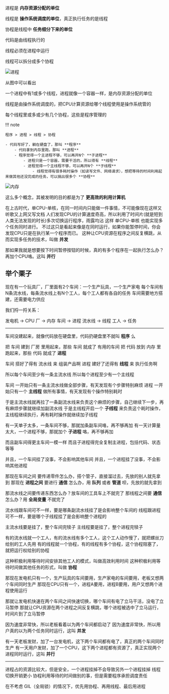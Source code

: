 
进程是 **内存资源分配的单位**

线程是 **操作系统调度的单位**，真正执行任务的是线程

协程是线程中 **任务细分下来的单位**

代码是由线程执行的

线程必须在进程中运行

线程可以拆分成多个协程

![进程](https://xcdn.loli.top/gh/TCP404/Picgo/blog/illustration-pic/Py/15-1.png)

从图中可以看出

一个进程中有1或多个线程，进程就像一个容器一样，是内存资源分配的单位

线程是由操作系统调度的，把CPU计算资源给哪个线程使用是操作系统管的

每个线程里或多或少有几个协程，这些是程序管理的


!!! note

    程序 > 进程 > 线程 > 协程

    - 代码写好了，躺在硬盘了，那叫 **程序**
        - 代码拿到内存里跑，那叫 **进程**
        - 程序觉得一个主进程不够，可以再开N个 **子进程**
            - 进程只是一个容器，需要干活的，所以得有 **线程**
            - 进程觉得一个主线程不够，可以再开N个 **子线程**
                - 线程觉得有很多耗时操作（如读写文件、网络请求），想把等待的时间利用起来做其他还没完成的任务，可以搞出很多个 **协程**

![内存](https://xcdn.loli.top/gh/TCP404/Picgo/blog/illustration-pic/Py/15-2.png)


这么多个概念，其被发明的目的都是为了 **更高效的利用计算机**

在上古时代，单CPU-单核，在同一时间内只能做一件事情，不可能像现在这样又听歌又上网又写文档
人们发现CPU的计算速度奇高，所以利用了时间片(就是短到人类无法发现的时长)多次切换运行程序，雨露均沾
这样 单CPU-单核 也能实现多个任务同时进行。
不过这只是看起来像是在同时运行，如果你能暂停时间，你会发现CPU只是在执行某一个程序而已。
这种让CPU资源在程序之间反复横跳，从而实现多任务的技术，叫做 **并发**

那如果我就是想要按下时间暂停按钮的时候，真的有多个程序在一起执行怎么办？
再加个CPU咯。这叫 **并行**


## 举个栗子
现在有一个玩具厂，厂里面有2个车间：一个生产玩具，一个生产家电
每个车间有N条流水线，每条流水线上有N个工人，每个工人都有各自的任务
车间需要地方搭建，还需要电力供应

我们捋一捋关系：

发电机  -> CPU
厂         -> 内存
车间      -> 进程
流水线  -> 线程
工人     -> 任务

---

车间没建起来，就像代码放在硬盘里，代码扔硬盘里不就叫 **程序** 么

把 车间 建到 厂房 里用起来，那些 车间 就成了 有用的车间
把 代码 放到 内存 里跑起来，那些 代码 就成了 **进程**

车间 搭好了得有 流水线 来 组装产品啊
进程 建好了还得有 **线程** 来 执行任务啊

所以每个车间至少有一条主流水线
所以每个进程至少有一个主线程

车间 一开始只有一条主流水线做全部步骤，有天发现有个步骤特别麻烦
进程 一开始只有一个 **主线程** 做所有事情，有天发现有个操作特别耗时

于是主流水线就再拉了一条副流水线来负责这个麻烦的步骤，自己继续下一步，再有麻烦步骤就继续加副流水线
于是主线程开启一个 **子线程** 来负责这个耗时操作，主线程继续执行，再有耗时操作就继续加子线程

有一天单子太多，一条车间不够，那就加条副车间咯，再不够再加
有一天计算量太大，一个进程不够，那就加个 **子进程** 咯，再不够再加

而且副车间得更主车间一模一样
而且子进程得完全复制主进程，包括代码、状态等等

并且，一个车间挂了没事，不会影响其他车间
并且，一个进程挂了没事，不会影响其他进程

那现在车间之间 要传递零件怎么办，搭个管子，直接溜过去，先放的别人就先拿到
那现在 **进程之间** 要进行 **通信** 怎么办，用 **队列** 或者 **管道** 呗，先放的就先拿到

那流水线之间要传递东西怎么办？放车间的工具车上不就完了
那线程之间要 **通信** 怎么办？用 **全局变量** 不就完了

流水线跟车间可不一样，要是哪条副流水线挂了是会影响整个车间的
线程跟进程可不一样，要是哪个子线程挂了是会影响整个进程的

主流水线要是挂了，整个车间完犊子
主线程要是挂了，整个进程完犊子

有的流水线就一个工人，有的流水线有多个工人，这个工人动作慢了，就把螺丝刀给别的工人先用
有的线程就一个协程，有的线程有多个协程，这个协程阻塞了，就把运行权给别的协程

这种积极利用等待时间安排其他工人的模式，叫做高效利用时间
这种积极利用等待时间做其他任务的形式，叫做 **协程**

那现在发电机只有一个，生产玩具的车间要用，生产家电的车间要用，老板又想两个车间同时生产
那现在CPU只有一个，进程A要用，进程B要用，用户又想两个进程使用运行

那就让发电机快速在两个车间之间快速切换，哪个车间有电了立马干活，没电了立马暂停
那就让CPU资源在两个进程之间反复横跳，哪个进程被选中了立马运行，时间片到了立马暂停

因为速度非常快，所以老板看着以为两个车间都启动了
因为速度非常快，所以用户真的以为两个任务同时运行，这叫 **并发**

有一天老板发财，加了一台发电机，这下两个车间都有电了，真正的两个车间同时生产
有一天用户发财，加了一个CPU，这下两个进程都有资源了，真正实现两个进程同时运行，这叫 **并行**

---

进程占的资源比较大，但是安全，一个进程挂掉不会导致另外一个进程挂掉
线程切换开销更小
协程利用等待的时间做别的事，但是需要程序承担调度责任

在不考虑 GIL（全局锁）的情况下，优先用协程、再用线程、最后用进程